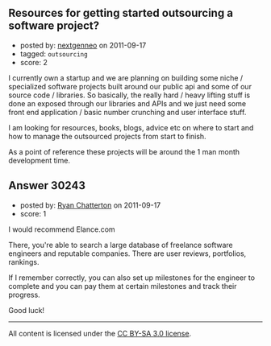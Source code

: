 ## Resources for getting started outsourcing a software project?

- posted by: [nextgenneo](https://stackexchange.com/users/-1/5085-nextgenneo) on 2011-09-17
- tagged: `outsourcing`
- score: 2

I currently own a startup and we are planning on building some niche / specialized software projects built around our public api and some of our source code / libraries. So basically, the really hard / heavy lifting stuff is done an exposed through our libraries and APIs and we just need some front end application / basic number crunching and user interface stuff.

I am looking for resources, books, blogs, advice etc on where to start and how to manage the outsourced projects from start to finish. 

As a point of reference these projects will be around the 1 man month development time.


## Answer 30243

- posted by: [Ryan Chatterton](https://stackexchange.com/users/-1/3753-ryan-chatterton) on 2011-09-17
- score: 1

I would recommend Elance.com

There, you're able to search a large database of freelance software engineers and reputable companies. There are user reviews, portfolios, rankings.

If I remember correctly, you can also set up milestones for the engineer to complete and you can pay them at certain milestones and track their progress.

Good luck!



---

All content is licensed under the [CC BY-SA 3.0 license](https://creativecommons.org/licenses/by-sa/3.0/).
